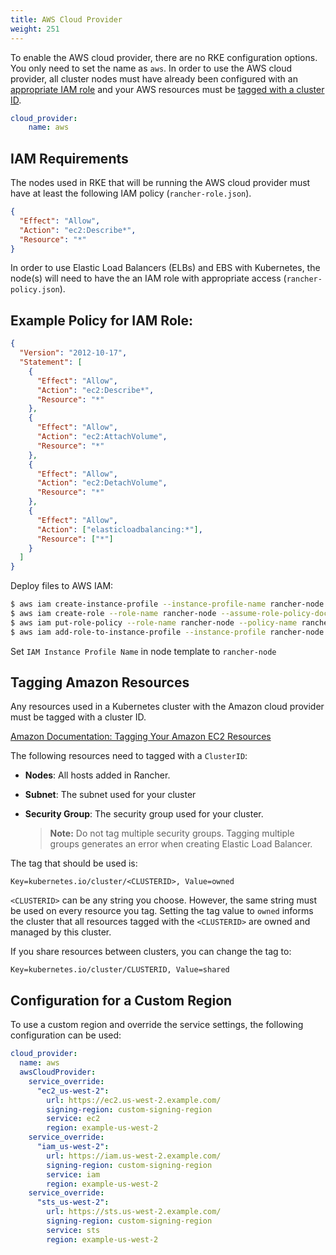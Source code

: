 ```yaml
---
title: AWS Cloud Provider
weight: 251
---
```


To enable the AWS cloud provider, there are no RKE configuration options. You only need to set the name as `aws`. In order to use the AWS cloud provider, all cluster nodes must have already been configured with an [appropriate IAM role](#iam-requirements) and your AWS resources must be [tagged with a cluster ID](#tagging-amazon-resources).

```yaml
cloud_provider:
    name: aws
```

## IAM Requirements

The nodes used in RKE that will be running the AWS cloud provider must have at least the following IAM policy (`rancher-role.json`).

```json
{
  "Effect": "Allow",
  "Action": "ec2:Describe*",
  "Resource": "*"
}
```

In order to use Elastic Load Balancers (ELBs) and EBS with Kubernetes, the node(s) will need to have the an IAM role with appropriate access (`rancher-policy.json`).

## Example Policy for IAM Role:

```json
{
  "Version": "2012-10-17",
  "Statement": [
    {
      "Effect": "Allow",
      "Action": "ec2:Describe*",
      "Resource": "*"
    },
    {
      "Effect": "Allow",
      "Action": "ec2:AttachVolume",
      "Resource": "*"
    },
    {
      "Effect": "Allow",
      "Action": "ec2:DetachVolume",
      "Resource": "*"
    },
    {
      "Effect": "Allow",
      "Action": ["elasticloadbalancing:*"],
      "Resource": ["*"]
    }
  ]
}
```

Deploy files to AWS IAM:

```bash
$ aws iam create-instance-profile --instance-profile-name rancher-node
$ aws iam create-role --role-name rancher-node --assume-role-policy-document file://rancher-role.json
$ aws iam put-role-policy --role-name rancher-node --policy-name rancher-policy --policy-document file://rancher-policy.json
$ aws iam add-role-to-instance-profile --instance-profile rancher-node --role-name rancher-node
```

Set `IAM Instance Profile Name` in node template to `rancher-node`


## Tagging Amazon Resources

Any resources used in a Kubernetes cluster with the Amazon cloud provider must be tagged with a cluster ID.

[Amazon Documentation: Tagging Your Amazon EC2 Resources](https://docs.aws.amazon.com/AWSEC2/latest/UserGuide/Using_Tags.html)

The following resources need to tagged with a `ClusterID`:

- **Nodes**: All hosts added in Rancher.
- **Subnet**: The subnet used for your cluster
- **Security Group**: The security group used for your cluster.

	>**Note:** Do not tag multiple security groups. Tagging multiple groups generates an error when creating Elastic Load Balancer.

The tag that should be used is:

```
Key=kubernetes.io/cluster/<CLUSTERID>, Value=owned
```

`<CLUSTERID>` can be any string you choose. However, the same string must be used on every resource you tag. Setting the tag value to `owned` informs the cluster that all resources tagged with the `<CLUSTERID>` are owned and managed by this cluster.

If you share resources between clusters, you can change the tag to:

```
Key=kubernetes.io/cluster/CLUSTERID, Value=shared
```

## Configuration for a Custom Region

To use a custom region and override the service settings, the following configuration can be used:

```yaml
cloud_provider:
  name: aws
  awsCloudProvider:
    service_override:
      "ec2_us-west-2":
        url: https://ec2.us-west-2.example.com/
        signing-region: custom-signing-region
        service: ec2
        region: example-us-west-2
    service_override:
      "iam_us-west-2":
        url: https://iam.us-west-2.example.com/
        signing-region: custom-signing-region
        service: iam
        region: example-us-west-2
    service_override:
      "sts_us-west-2":
        url: https://sts.us-west-2.example.com/
        signing-region: custom-signing-region
        service: sts
        region: example-us-west-2
```
